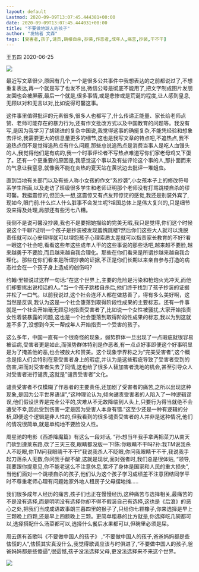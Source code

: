 ```yaml
---
layout: default
Lastmod: 2020-09-09T13:07:45.444381+00:00
date: 2020-09-09T13:07:45.444031+00:00
title: "不要做地球人的孩子"
author: "发帖者 文森"
tags: [受害者,孩子,谴责,跳楼自杀,抄袭,作恶者,成年人,痛苦,抄装,干不干]
---
```


  

王五四 2020-06-25

[![](https://images.weserv.nl/?url=https%3A//1.bp.blogspot.com/-himzSLFS1hs/V98elVi85OI/AAAAAAAAAPE/bhLQB8368EALQJL7Ypnv0Nc5_3-Mz-JYACPcBGAYYCw/s320/%2525E7%25258E%25258B%2525E4%2525BA%252594%2525E5%25259B%25259B%2525E7%252588%2525B1%2525E5%2525BF%252583%2525E5%25259B%2525BE.jpg)](https://1.bp.blogspot.com/-himzSLFS1hs/V98elVi85OI/AAAAAAAAAPE/bhLQB8368EALQJL7Ypnv0Nc5_3-Mz-JYACPcBGAYYCw/s1600/%25E7%258E%258B%25E4%25BA%2594%25E5%259B%259B%25E7%2588%25B1%25E5%25BF%2583%25E5%259B%25BE.jpg)

  

最近写文章很少,原因有几个,一个是很多公共事件中我想表达的之前都说过了,不想重复表达,再一个就是写了也发不出,微信公号是彻底不能用了,把文字制成图片发朋友園也会被屏蔽,最后一个就是,很多事情,或是悲惨或是荒诞的程度,让人感到皇息,无顾以对和无言以对,比如说得可馨这事。

这件事里值得批评的元素很多,很多人也都写了,什么传递正能量、家长给老师点赞、老师可能存在的暴力行为,还有作文批改方式以及中国教育的问题等。我没有写,是因为我学习了胡锡进的复杂中国说,我觉得这事的确挺复杂,不能凭经验和想象去评论,我需要更大的信息量更多的细节,这也是我写文章的特点吧,不追热点,我不追热点倒不是觉得追热点有什么问题,那些总说追热点是消费当事人是吃人血馒头的人,我觉得他们是有病的,我一个时事评论者不写热点难道写你们家老母鸡又下蛋了。还有一个更重要的原因是,我感觉这个事以及有些评论这个事的人,那扑面而来的气息让我窒息,就像我不能在炎热的夏天站在黄坑边去批评一堆蛆虫。

直到当地有关部门以及有些人称小女孩的作文“系抄袭”,小女孩本子上的修改符号系学生所画,以及走访了班级很多学生和老师证明那个老师没有打骂跳楼自杀的缪可馨。我挺震惊的,但回头一想,这震惊又有点友邦惊诧的感觉,我还是别装外宾了,现如今,眼门前.什么烂人什么脏事不会发生呢?祖国总体上是伟大复兴的,只是细节没来得及处理,局部还有些污七八糟。

我倒不是说可馨没抄袭,我也不是要把她描绘的完美无暇,我只是觉得,你们这个时候说这个千聊?证明一个孩子是抄装被发现羞愧跳楼?然后你们这些大人就可以洗脱责任就可以心安理得就可以埋怨孩子心理索质太差就可以指责家长教育的不好?看一眼这个社会吧,看看这些年这些成年人干的这些事说的那些话吧,越来越不要脸,越来越勇于不要脸,而且越来越自我合理化。那些在你们看来是所谓抄越来越自我合理化。那些在你们看来是所谓抄袭的证据,不正是你们长期以来亲自参与打造的病态社会在一个孩子身上造成的创伤吗?

约翰·里顿说过这样一句话:”在这个世界上,主要的危险是污染和枪炮火光冲天,而他们却要挑出说相话的人。”当一个孩子跳楼自杀后,他们终于找到了孩子抄装的证据并松了一口气。以前我说过,这个社会连坏人都在做慈善了，得有多么美好啊，这当然是反讽,我认为这是一个社会堕落到取得阶段性成果的主要标志。还有一件事就是一个社会开始毫无顾忌地指责受害者了,比如说一个女性被骚扰,大家开始指责女性着装暴露的问题,这也是一个社会堕落到取得阶段性成果的标志,我以为到这就差不多了,没想到今天一帮成年人开始指责一个受害的孩子。

这么多年，中国一直有一个很奇怪的现象，弱势群体一旦出现了一点瑕疵就很容易被诟病,受害者更是如此,而强势群体特别是作恶者,有一点点好事即便这个好事明显是为了掩盖他的恶,也会被放大和赞美。这个现象学界称之为“完美受害者”,这个概念是指人们会特别在意受害者身上的瑕症,并认为是这些瑕疵导致了受害者受到的伤害,进而对受害者失去了同情,这也给了很多人替加害者洗地的机会,甚至引导众人对受害者进行谴责,这就是”谴责受害者”文化。

谴责受害者不仅模糊了作恶者的主要责任,还加剧了受害者的痛苦,之所以出现这种现象,是因为公平世界语误”,“这种理论认为,倾向谴责受害者的人陷入了一种逻辑谬误,他们假设世界是完全公平的,灾难从不无故降临到人头上,只要行为得当就绝不会遭受不幸,因此受到伤害一定是因为受害人本身有错.”这至少还是一种有逻辑的分析,即便这个逻辑是非人性的,但我看到的很多谴责受害者的人并非是这种情况,他们的情况很简单,就是单纯地不要脸没人性。

周星驰的电影《西游降魔篇》有这么一段对话, “孙:想当年我手拿两把菜刀从南天门砍到遵莱东路,砍了三天三夜,眼睛都没版一下!陈:你眼睛不干吗?孙:我TM说我杀人不眨眼,你TM问我眼睛干不干!”我说我杀人不眨眼,你问我眼睛干不干,我说我手起刀落杀人无数,你问我手酸不酸,这就是现状,面对强者时,我们总是很体贴, “领导,我要跟你提意见,你不能老这么不注意休息,累坏了身体是国家和人民的重大损失”,当他们面对一个跳楼自杀的孩子,他们认为这个孩子学习成绩差不注意团结同学平时不尊重老师心理有问题她家外地人租房子父母摆地摊…..

我们很多成年人经历的痛苦,孩子们也正在慢慢经历,这种痛苦与选择相关,最痛苦的不是没有选择,而是明明没有选择你却不得不假装自己有选择,这也是《后浪》的恶心之处,把我们当成成语故事朗三暮四里的猴子了,只给你七颗橡子,你来选择是早上三颗晚上四颗,还是早上四额晚上三颗。更简单粗暴的比方就是,你选择吃几碗都可以,选择搭配什么汤菜都可以,选择什么餐后水果都可以,但碗里必须是屎。

周云莲有首歌叫《不要做中国人的孩子》 ,“不要做中国人的孩子,爸爸妈妈都是些怯慌的人”,怯慌其实真没什么,我觉得歌调应该与时俱进了,“不要做中国人的孩子,爸爸妈妈都是些傻逼”,很這憾,孩子没法选择父母,更没法选择来不来这个世界。

  

[![](https://images.weserv.nl/?url=https%3A//1.bp.blogspot.com/-NLGAR3P_zZY/WotFnuvzLDI/AAAAAAAABZE/8H-7CYvZoLwr38GhRpr68EIF6boDsTeEACPcBGAYYCw/s320/%2525E7%25258E%25258B%2525E4%2525BA%252594%2525E5%25259B%25259B%2525E6%252589%252593%2525E8%2525B5%25258F%2525E5%25259B%2525BE.jpg)](https://1.bp.blogspot.com/-NLGAR3P_zZY/WotFnuvzLDI/AAAAAAAABZE/8H-7CYvZoLwr38GhRpr68EIF6boDsTeEACPcBGAYYCw/s1600/%25E7%258E%258B%25E4%25BA%2594%25E5%259B%259B%25E6%2589%2593%25E8%25B5%258F%25E5%259B%25BE.jpg)

